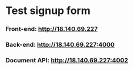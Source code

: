 # Test signup form
### Front-end: http://18.140.69.227
### Back-end: http://18.140.69.227:4000
### Document API: http://18.140.69.227:4002
